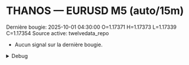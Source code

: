 # THANOS — EURUSD M5 (auto/15m)
Dernière bougie: 2025-10-01 04:30:00  O=1.17371  H=1.17373  L=1.17339  C=1.17354
Source active: twelvedata_repo

- Aucun signal sur la dernière bougie.

<details><summary>Debug</summary>

- TD_API_KEY manquant.

</details>